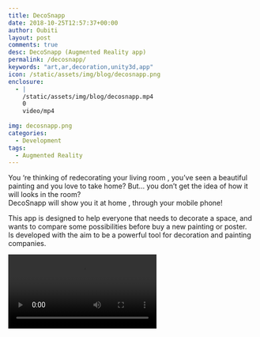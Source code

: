 ```yaml
---
title: DecoSnapp
date: 2018-10-25T12:57:37+00:00
author: Oubiti
layout: post
comments: true
desc: DecoSnapp (Augmented Reality app)
permalink: /decosnapp/
keywords: "art,ar,decoration,unity3d,app"
icon: /static/assets/img/blog/decosnapp.png
enclosure:
  - |
    /static/assets/img/blog/decosnapp.mp4
    0
    video/mp4
    
img: decosnapp.png
categories:
  - Development
tags:
  - Augmented Reality
---
```


You &#8216;re thinking of redecorating your living room , you&#8217;ve seen a beautiful painting and you love to take home? But&#8230; you don&#8217;t get the idea of how it will looks in the room?  
DecoSnapp will show you it at home , through your mobile phone!

This app is designed to help everyone that needs to decorate a space, and wants to compare some possibilities before buy a new painting or poster.  
Is developed with the aim to be a powerful tool for decoration and painting companies.

<div class="video-container">
	<video controls preload="auto" src="/static/assets/img/blog/decosnapp.mp4"></video>
</div>
